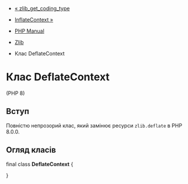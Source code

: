 - [« zlib_get_coding_type](function.zlib-get-coding-type.md)
- [InflateContext »](class.inflatecontext.md)

- [PHP Manual](index.md)
- [Zlib](book.zlib.md)
- Клас DeflateContext

# Клас DeflateContext

(PHP 8)

## Вступ

Повністю непрозорий клас, який замінює ресурси `zlib.deflate` в PHP
8.0.0.

## Огляд класів

final class **DeflateContext** {

}
